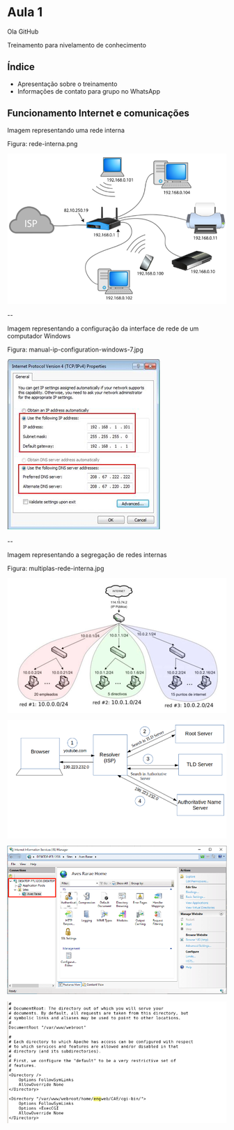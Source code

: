 # Aula 1

Ola GitHub

Treinamento para nivelamento de conhecimento

## Índice ##

 - Apresentação sobre o treinamento
 - Informações de contato para grupo no WhatsApp

## Funcionamento Internet e comunicações ##

Imagem representando uma rede interna

Figura: rede-interna.png

![alt rede-interna.png](/Aula-01/img/rede-interna.png)

--

Imagem representando a configuração da interface de rede de um computador Windows

Figura: manual-ip-configuration-windows-7.jpg

![alt manual-ip-configuration-windows-7.jpg](/Aula-01/img/manual-ip-configuration-windows-7.jpg)

--

Imagem representando a segregação de redes internas

Figura: multiplas-rede-interna.jpg

![alt multiplas-rede-interna.jpg](/Aula-01/img/multiplas-rede-interna.jpg)


![alt dns_resolve.png](/Aula-01/img/dns_resolve.png)


![alt iis-10-binding-01.png](/Aula-01/img/iis-10-binding-01.png)


![alt Hr3VC.png](/Aula-01/img/Hr3VC.png)